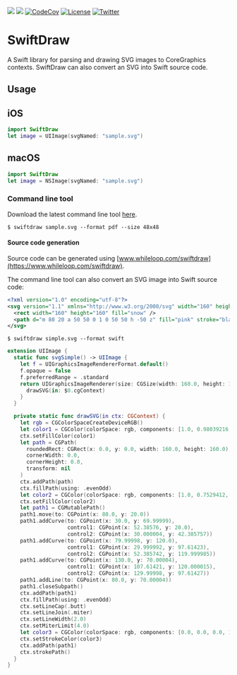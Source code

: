 [![](https://img.shields.io/endpoint?url=https%3A%2F%2Fswiftpackageindex.com%2Fapi%2Fpackages%2Fswhitty%2FSwiftDraw%2Fbadge%3Ftype%3Dswift-versions)](https://swiftpackageindex.com/swhitty/SwiftDraw)
[![](https://img.shields.io/endpoint?url=https%3A%2F%2Fswiftpackageindex.com%2Fapi%2Fpackages%2Fswhitty%2FSwiftDraw%2Fbadge%3Ftype%3Dplatforms)](https://swiftpackageindex.com/swhitty/SwiftDraw)
[![CodeCov](https://codecov.io/gh/swhitty/SwiftDraw/branch/master/graphs/badge.svg)](https://codecov.io/gh/swhitty/SwiftDraw/branch/master)
[![License](https://img.shields.io/badge/license-zlib-lightgrey.svg)](https://opensource.org/licenses/Zlib)
[![Twitter](https://img.shields.io/badge/twitter-@simonwhitty-blue.svg)](http://twitter.com/simonwhitty)

# SwiftDraw

A Swift library for parsing and drawing SVG images to CoreGraphics contexts.  SwiftDraw can also convert an SVG into Swift source code.

## Usage

## iOS

```swift
import SwiftDraw
let image = UIImage(svgNamed: "sample.svg")
```

## macOS

```swift
import SwiftDraw
let image = NSImage(svgNamed: "sample.svg")
```

### Command line tool

Download the latest command line tool [here](https://github.com/swhitty/SwiftDraw/releases/latest/download/SwiftDraw.dmg).

`$ swiftdraw sample.svg --format pdf --size 48x48`


#### Source code generation

Source code can be generated using [www.whileloop.com/swiftdraw](https://www.whileloop.com/swiftdraw).

The command line tool can also convert an SVG image into Swift source code:

```xml
<?xml version="1.0" encoding="utf-8"?>
<svg version="1.1" xmlns="http://www.w3.org/2000/svg" width="160" height="160">
  <rect width="160" height="160" fill="snow" />
  <path d="m 80 20 a 50 50 0 1 0 50 50 h -50 z" fill="pink" stroke="black" stroke-width="2"/>
</svg>
```

`$ swiftdraw simple.svg --format swift`

```swift
extension UIImage {
  static func svgSimple() -> UIImage {
    let f = UIGraphicsImageRendererFormat.default()
    f.opaque = false
    f.preferredRange = .standard
    return UIGraphicsImageRenderer(size: CGSize(width: 160.0, height: 160.0), format: f).image {
      drawSVG(in: $0.cgContext)
    }
  }

  private static func drawSVG(in ctx: CGContext) {
    let rgb = CGColorSpaceCreateDeviceRGB()
    let color1 = CGColor(colorSpace: rgb, components: [1.0, 0.98039216, 0.98039216, 1.0])!
    ctx.setFillColor(color1)
    let path = CGPath(
      roundedRect: CGRect(x: 0.0, y: 0.0, width: 160.0, height: 160.0),
      cornerWidth: 0.0,
      cornerHeight: 0.0,
      transform: nil
    )
    ctx.addPath(path)
    ctx.fillPath(using: .evenOdd)
    let color2 = CGColor(colorSpace: rgb, components: [1.0, 0.7529412, 0.79607844, 1.0])!
    ctx.setFillColor(color2)
    let path1 = CGMutablePath()
    path1.move(to: CGPoint(x: 80.0, y: 20.0))
    path1.addCurve(to: CGPoint(x: 30.0, y: 69.99999),
                   control1: CGPoint(x: 52.38576, y: 20.0),
                   control2: CGPoint(x: 30.000004, y: 42.385757))
    path1.addCurve(to: CGPoint(x: 79.99998, y: 120.0),
                   control1: CGPoint(x: 29.999992, y: 97.61423),
                   control2: CGPoint(x: 52.385742, y: 119.999985))
    path1.addCurve(to: CGPoint(x: 130.0, y: 70.00004),
                   control1: CGPoint(x: 107.61421, y: 120.000015),
                   control2: CGPoint(x: 129.99998, y: 97.61427))
    path1.addLine(to: CGPoint(x: 80.0, y: 70.00004))
    path1.closeSubpath()
    ctx.addPath(path1)
    ctx.fillPath(using: .evenOdd)
    ctx.setLineCap(.butt)
    ctx.setLineJoin(.miter)
    ctx.setLineWidth(2.0)
    ctx.setMiterLimit(4.0)
    let color3 = CGColor(colorSpace: rgb, components: [0.0, 0.0, 0.0, 1.0])!
    ctx.setStrokeColor(color3)
    ctx.addPath(path1)
    ctx.strokePath()
  }
}
```

